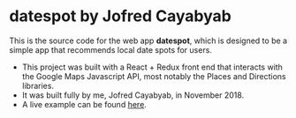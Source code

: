 # datespot by Jofred Cayabyab
This is the source code for the web app **datespot**, which is designed to be a simple app that recommends local date spots for users.

- This project was built with a React + Redux front end that interacts with the Google Maps Javascript API, most notably the Places and Directions libraries.
- It was built fully by me, Jofred Cayabyab, in November 2018.
- A live example can be found [here]().